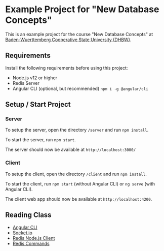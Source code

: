 # Example Project for "New Database Concepts"

This is an example project for the course "New Database Concepts" at [Baden-Wuerttemberg Cooperative State University (DHBW)](https://www.heidenheim.dhbw.de/).

## Requirements

Install the following requirements before using this project:

- Node.js v12 or higher
- Redis Server
- Angular CLI (optional, but recommended) `npm i -g @angular/cli`

## Setup / Start Project

### Server

To setup the server, open the directory `/server` and run `npm install`.

To start the server, run `npm start`.

The server should now be available at `http://localhost:3000/`

### Client

To setup the client, open the directory `/client` and run `npm install`.

To start the client, run `npm start` (without Angular CLI) or `ng serve` (with Angular CLI).

The client web app should now be available at `http://localhost:4200`.

## Reading Class

- [Angular CLI](https://cli.angular.io/)
- [Socket.io](https://socket.io/get-started/chat/)
- [Redis Node.js Client](https://www.npmjs.com/package/redis)
- [Redis Commands](https://redis.io/commands)
